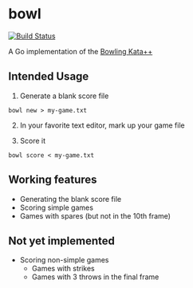# bowl
[![Build Status](https://travis-ci.org/rosenhouse/bowl.svg?branch=master)](https://travis-ci.org/rosenhouse/bowl)

A Go implementation of the [Bowling Kata++](https://docs.google.com/a/pivotal.io/document/d/16Zont3c1qD1hcO7mlMqcaRHUdYBKxGDm88qRO59kebg/edit?usp=sharing)

## Intended Usage

1. Generate a blank score file
  ```
  bowl new > my-game.txt
  ```


2. In your favorite text editor, mark up your game file


3. Score it
  ```
  bowl score < my-game.txt
  ```

## Working features
- Generating the blank score file
- Scoring simple games
- Games with spares (but not in the 10th frame)

## Not yet implemented
- Scoring non-simple games
  - Games with strikes
  - Games with 3 throws in the final frame
